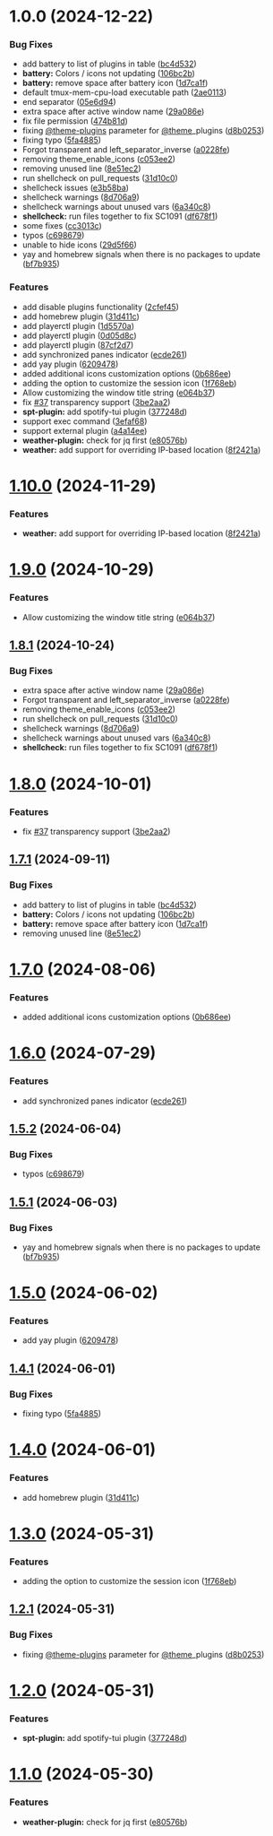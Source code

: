 # 1.0.0 (2024-12-22)


### Bug Fixes

* add battery to list of plugins in table ([bc4d532](https://github.com/adonespitogo/tmux-tokyo-night/commit/bc4d5321a60c160844f85fb6a9c48f6d7c628f89))
* **battery:** Colors / icons not updating ([106bc2b](https://github.com/adonespitogo/tmux-tokyo-night/commit/106bc2bd33cd99ffdf042df2f5aff8448550fea6))
* **battery:** remove space after battery icon ([1d7ca1f](https://github.com/adonespitogo/tmux-tokyo-night/commit/1d7ca1fbdf63e427b998b7dbc7d4ac8bcdbf44a6))
* default tmux-mem-cpu-load executable path ([2ae0113](https://github.com/adonespitogo/tmux-tokyo-night/commit/2ae0113173eb01df1bb50c27f03b7a0de9956a51))
* end separator ([05e6d94](https://github.com/adonespitogo/tmux-tokyo-night/commit/05e6d94974c6d04a3205fcdfb1d65f2298b005cf))
* extra space after active window name ([29a086e](https://github.com/adonespitogo/tmux-tokyo-night/commit/29a086e354fb9e99fef60058cab9a112818a6dd4))
* fix file permission ([474b81d](https://github.com/adonespitogo/tmux-tokyo-night/commit/474b81dd355b91195b66571eb7879311003a8119))
* fixing [@theme-plugins](https://github.com/theme-plugins) parameter for [@theme](https://github.com/theme)_plugins ([d8b0253](https://github.com/adonespitogo/tmux-tokyo-night/commit/d8b0253288c4b101eddeaf4c879de3c9ee65184d))
* fixing typo ([5fa4885](https://github.com/adonespitogo/tmux-tokyo-night/commit/5fa4885bbf28bb743e54f46f0e999846d162d2b7))
* Forgot transparent and left_separator_inverse ([a0228fe](https://github.com/adonespitogo/tmux-tokyo-night/commit/a0228fec97267dbf395862787a3bb981b44a3dc3))
* removing theme_enable_icons ([c053ee2](https://github.com/adonespitogo/tmux-tokyo-night/commit/c053ee2562cfdecbadca59fde6d62f15194c1602))
* removing unused line ([8e51ec2](https://github.com/adonespitogo/tmux-tokyo-night/commit/8e51ec211cf6286997db5acfe3ba594492020bfe))
* run shellcheck on pull_requests ([31d10c0](https://github.com/adonespitogo/tmux-tokyo-night/commit/31d10c065af23fee3bd1f59cf27cc24b3429e13f))
* shellcheck issues ([e3b58ba](https://github.com/adonespitogo/tmux-tokyo-night/commit/e3b58baaa0217671ee8ac6331ae147bfb3c4c3b8))
* shellcheck warnings ([8d706a9](https://github.com/adonespitogo/tmux-tokyo-night/commit/8d706a9631e88f5aba35f41ce7c3c71e22ca2833))
* shellcheck warnings about unused vars ([6a340c8](https://github.com/adonespitogo/tmux-tokyo-night/commit/6a340c80148eee0a1d7af78ac38376971d2bb73f))
* **shellcheck:** run files together to fix SC1091 ([df678f1](https://github.com/adonespitogo/tmux-tokyo-night/commit/df678f107726f1463667b5e2f5290bae13ff87fd))
* some fixes ([cc3013c](https://github.com/adonespitogo/tmux-tokyo-night/commit/cc3013cca97fcaacdba4ab8c3c4be72131c57490))
* typos ([c698679](https://github.com/adonespitogo/tmux-tokyo-night/commit/c6986790a5a48d4d04da9f5c03919a70b1eb58fd))
* unable to hide icons ([29d5f66](https://github.com/adonespitogo/tmux-tokyo-night/commit/29d5f6610cfe3c84fa02ac3ed2e9acd52fd397bb))
* yay and homebrew signals when there is no packages to update ([bf7b935](https://github.com/adonespitogo/tmux-tokyo-night/commit/bf7b935a4458b4ab2700255bb237661eff48c28f))


### Features

* add disable plugins functionality ([2cfef45](https://github.com/adonespitogo/tmux-tokyo-night/commit/2cfef45f667d02be086025d4a5bf3f831f6b37ad))
* add homebrew plugin ([31d411c](https://github.com/adonespitogo/tmux-tokyo-night/commit/31d411c4c4d5a131142906f2d9bdf768e81b46f7))
* add playerctl plugin ([1d5570a](https://github.com/adonespitogo/tmux-tokyo-night/commit/1d5570a08f8c5814f04cbc1899ead67bf97edc31))
* add playerctl plugin ([0d05d8c](https://github.com/adonespitogo/tmux-tokyo-night/commit/0d05d8c23927540d131394bd5bdd6bf397a9b899))
* add playerctl plugin ([87cf2d7](https://github.com/adonespitogo/tmux-tokyo-night/commit/87cf2d775defb774642b887d27e8e585b5a21663))
* add synchronized panes indicator ([ecde261](https://github.com/adonespitogo/tmux-tokyo-night/commit/ecde2617a5eece581d9f78e07e53e36eea5980da))
* add yay plugin ([6209478](https://github.com/adonespitogo/tmux-tokyo-night/commit/6209478e2df93d957e647a5c028ffaf2dc1c53c2))
* added additional icons customization options ([0b686ee](https://github.com/adonespitogo/tmux-tokyo-night/commit/0b686ee22f02ae1ac437b06a1bf8241861b3c07b))
* adding the option to customize the session icon ([1f768eb](https://github.com/adonespitogo/tmux-tokyo-night/commit/1f768eb941840b778b8c2b68f1d3abfdfbed9fc3))
* Allow customizing the window title string ([e064b37](https://github.com/adonespitogo/tmux-tokyo-night/commit/e064b37f00c6b5cd3754c6da1d4f7fbff11c225b))
* fix [#37](https://github.com/adonespitogo/tmux-tokyo-night/issues/37) transparency support ([3be2aa2](https://github.com/adonespitogo/tmux-tokyo-night/commit/3be2aa280242941947d31a0386764e7f78b734bd))
* **spt-plugin:** add spotify-tui plugin ([377248d](https://github.com/adonespitogo/tmux-tokyo-night/commit/377248de5784ba7da3a6c912a8005d4bdc403acb))
* support exec command ([3efaf68](https://github.com/adonespitogo/tmux-tokyo-night/commit/3efaf689746e1b40d5022970b82638a86e591453))
* support external plugin ([a4a14ee](https://github.com/adonespitogo/tmux-tokyo-night/commit/a4a14eeb05f0b7f1f10f491ad3d76f5a76fa5ad6))
* **weather-plugin:** check for jq first ([e80576b](https://github.com/adonespitogo/tmux-tokyo-night/commit/e80576b2d771b2a134f75820d3852ce3de2651a8))
* **weather:** add support for overriding IP-based location ([8f2421a](https://github.com/adonespitogo/tmux-tokyo-night/commit/8f2421acb443ce1ab206d1d090fecb7a59efeffd))

# [1.10.0](https://github.com/fabioluciano/tmux-tokyo-night/compare/v1.9.0...v1.10.0) (2024-11-29)


### Features

* **weather:** add support for overriding IP-based location ([8f2421a](https://github.com/fabioluciano/tmux-tokyo-night/commit/8f2421acb443ce1ab206d1d090fecb7a59efeffd))

# [1.9.0](https://github.com/fabioluciano/tmux-tokyo-night/compare/v1.8.1...v1.9.0) (2024-10-29)


### Features

* Allow customizing the window title string ([e064b37](https://github.com/fabioluciano/tmux-tokyo-night/commit/e064b37f00c6b5cd3754c6da1d4f7fbff11c225b))

## [1.8.1](https://github.com/fabioluciano/tmux-tokyo-night/compare/v1.8.0...v1.8.1) (2024-10-24)


### Bug Fixes

* extra space after active window name ([29a086e](https://github.com/fabioluciano/tmux-tokyo-night/commit/29a086e354fb9e99fef60058cab9a112818a6dd4))
* Forgot transparent and left_separator_inverse ([a0228fe](https://github.com/fabioluciano/tmux-tokyo-night/commit/a0228fec97267dbf395862787a3bb981b44a3dc3))
* removing theme_enable_icons ([c053ee2](https://github.com/fabioluciano/tmux-tokyo-night/commit/c053ee2562cfdecbadca59fde6d62f15194c1602))
* run shellcheck on pull_requests ([31d10c0](https://github.com/fabioluciano/tmux-tokyo-night/commit/31d10c065af23fee3bd1f59cf27cc24b3429e13f))
* shellcheck warnings ([8d706a9](https://github.com/fabioluciano/tmux-tokyo-night/commit/8d706a9631e88f5aba35f41ce7c3c71e22ca2833))
* shellcheck warnings about unused vars ([6a340c8](https://github.com/fabioluciano/tmux-tokyo-night/commit/6a340c80148eee0a1d7af78ac38376971d2bb73f))
* **shellcheck:** run files together to fix SC1091 ([df678f1](https://github.com/fabioluciano/tmux-tokyo-night/commit/df678f107726f1463667b5e2f5290bae13ff87fd))

# [1.8.0](https://github.com/fabioluciano/tmux-tokyo-night/compare/v1.7.1...v1.8.0) (2024-10-01)


### Features

* fix [#37](https://github.com/fabioluciano/tmux-tokyo-night/issues/37) transparency support ([3be2aa2](https://github.com/fabioluciano/tmux-tokyo-night/commit/3be2aa280242941947d31a0386764e7f78b734bd))

## [1.7.1](https://github.com/fabioluciano/tmux-tokyo-night/compare/v1.7.0...v1.7.1) (2024-09-11)


### Bug Fixes

* add battery to list of plugins in table ([bc4d532](https://github.com/fabioluciano/tmux-tokyo-night/commit/bc4d5321a60c160844f85fb6a9c48f6d7c628f89))
* **battery:** Colors / icons not updating ([106bc2b](https://github.com/fabioluciano/tmux-tokyo-night/commit/106bc2bd33cd99ffdf042df2f5aff8448550fea6))
* **battery:** remove space after battery icon ([1d7ca1f](https://github.com/fabioluciano/tmux-tokyo-night/commit/1d7ca1fbdf63e427b998b7dbc7d4ac8bcdbf44a6))
* removing unused line ([8e51ec2](https://github.com/fabioluciano/tmux-tokyo-night/commit/8e51ec211cf6286997db5acfe3ba594492020bfe))

# [1.7.0](https://github.com/fabioluciano/tmux-tokyo-night/compare/v1.6.0...v1.7.0) (2024-08-06)


### Features

* added additional icons customization options ([0b686ee](https://github.com/fabioluciano/tmux-tokyo-night/commit/0b686ee22f02ae1ac437b06a1bf8241861b3c07b))

# [1.6.0](https://github.com/fabioluciano/tmux-tokyo-night/compare/v1.5.2...v1.6.0) (2024-07-29)


### Features

* add synchronized panes indicator ([ecde261](https://github.com/fabioluciano/tmux-tokyo-night/commit/ecde2617a5eece581d9f78e07e53e36eea5980da))

## [1.5.2](https://github.com/fabioluciano/tmux-tokyo-night/compare/v1.5.1...v1.5.2) (2024-06-04)


### Bug Fixes

* typos ([c698679](https://github.com/fabioluciano/tmux-tokyo-night/commit/c6986790a5a48d4d04da9f5c03919a70b1eb58fd))

## [1.5.1](https://github.com/fabioluciano/tmux-tokyo-night/compare/v1.5.0...v1.5.1) (2024-06-03)


### Bug Fixes

* yay and homebrew signals when there is no packages to update ([bf7b935](https://github.com/fabioluciano/tmux-tokyo-night/commit/bf7b935a4458b4ab2700255bb237661eff48c28f))

# [1.5.0](https://github.com/fabioluciano/tmux-tokyo-night/compare/v1.4.1...v1.5.0) (2024-06-02)


### Features

* add yay plugin ([6209478](https://github.com/fabioluciano/tmux-tokyo-night/commit/6209478e2df93d957e647a5c028ffaf2dc1c53c2))

## [1.4.1](https://github.com/fabioluciano/tmux-tokyo-night/compare/v1.4.0...v1.4.1) (2024-06-01)


### Bug Fixes

* fixing typo ([5fa4885](https://github.com/fabioluciano/tmux-tokyo-night/commit/5fa4885bbf28bb743e54f46f0e999846d162d2b7))

# [1.4.0](https://github.com/fabioluciano/tmux-tokyo-night/compare/v1.3.0...v1.4.0) (2024-06-01)


### Features

* add homebrew plugin ([31d411c](https://github.com/fabioluciano/tmux-tokyo-night/commit/31d411c4c4d5a131142906f2d9bdf768e81b46f7))

# [1.3.0](https://github.com/fabioluciano/tmux-tokyo-night/compare/v1.2.1...v1.3.0) (2024-05-31)


### Features

* adding the option to customize the session icon ([1f768eb](https://github.com/fabioluciano/tmux-tokyo-night/commit/1f768eb941840b778b8c2b68f1d3abfdfbed9fc3))

## [1.2.1](https://github.com/fabioluciano/tmux-tokyo-night/compare/v1.2.0...v1.2.1) (2024-05-31)


### Bug Fixes

* fixing [@theme-plugins](https://github.com/theme-plugins) parameter for [@theme](https://github.com/theme)_plugins ([d8b0253](https://github.com/fabioluciano/tmux-tokyo-night/commit/d8b0253288c4b101eddeaf4c879de3c9ee65184d))

# [1.2.0](https://github.com/fabioluciano/tmux-tokyo-night/compare/v1.1.0...v1.2.0) (2024-05-31)


### Features

* **spt-plugin:** add spotify-tui plugin ([377248d](https://github.com/fabioluciano/tmux-tokyo-night/commit/377248de5784ba7da3a6c912a8005d4bdc403acb))

# [1.1.0](https://github.com/fabioluciano/tmux-tokyo-night/compare/v1.0.0...v1.1.0) (2024-05-30)


### Features

* **weather-plugin:** check for jq first ([e80576b](https://github.com/fabioluciano/tmux-tokyo-night/commit/e80576b2d771b2a134f75820d3852ce3de2651a8))
